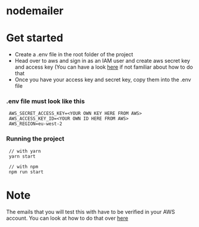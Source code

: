 # nodemailer

# Get started

* Create a .env file in the root folder of the project
* Head over to aws and sign in as an IAM user and create aws secret key and access key (You can have a look [here](https://aws.amazon.com/blogs/security/wheres-my-secret-access-key/) if not familiar about how to do that
* Once you have your access key and secret key, copy them into the .env file

### .env file **must** look like this
 
 ```
  AWS_SECRET_ACCESS_KEY=<YOUR OWN KEY HERE FROM AWS>
  AWS_ACCESS_KEY_ID=<YOUR OWN ID HERE FROM AWS>
  AWS_REGION=eu-west-2
 ```
 
 ### Running the project
 
 ```
  // with yarn 
  yarn start
 
  // with npm 
  npm run start
 ```


# Note
 The emails that you will test this with have to be verified in your AWS account. You can look at how to do that over [here](https://docs.aws.amazon.com/ses/latest/DeveloperGuide/verify-email-addresses-procedure.html)
